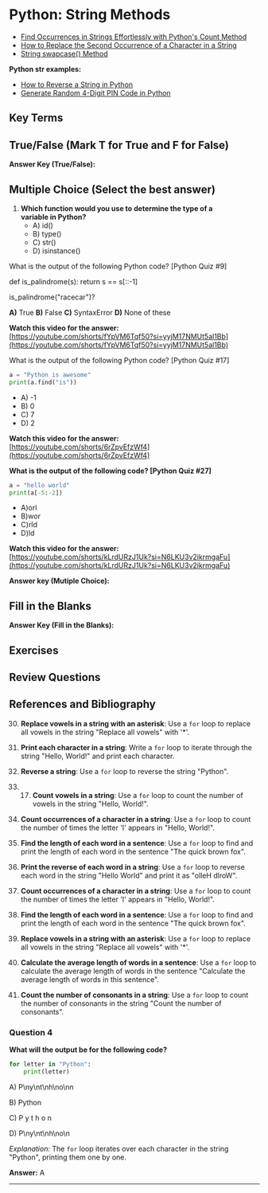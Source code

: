 # Python: String Methods

- [Find Occurrences in Strings Effortlessly with Python's Count Method](https://www.youtube.com/watch?v=jWl8oWwEnzA&list=PLKYRx0Ibk7Vi-CC7ik98qT0VKK0F7ikja&index=75)
- [How to Replace the Second Occurrence of a Character in a String](https://www.youtube.com/watch?v=N7r1L5qpVKw&list=PLKYRx0Ibk7Vi-CC7ik98qT0VKK0F7ikja&index=38)
- [String swapcase() Method](https://www.youtube.com/watch?v=Lj-LxOx3HBI&list=PLKYRx0Ibk7Vi-CC7ik98qT0VKK0F7ikja&index=26)

**Python str examples:**
- [How to Reverse a String in Python](https://www.youtube.com/watch?v=oD9Sfa-9uHU&list=PLKYRx0Ibk7Vi-CC7ik98qT0VKK0F7ikja&index=44)
- [Generate Random 4-Digit PIN Code in Python](https://www.youtube.com/watch?v=93S_k3QIOAw)


## Key Terms

## True/False (Mark T for True and F for False)

**Answer Key (True/False):**

## Multiple Choice (Select the best answer)

1. **Which function would you use to determine the type of a variable in Python?**
   - A) id()
   - B) type()
   - C) str()
   - D) isinstance()

What is the output of the following Python code? [Python Quiz #9]

def is_palindrome(s):
  return s == s[::-1]

is_palindrome("racecar")?

**A)** True
**B)** False
**C)** SyntaxError
**D)** None of these

**Watch this video for the answer:** [https://youtube.com/shorts/fYpVM6Tqf50?si=yyjM17NMUt5al1Bb](https://youtube.com/shorts/fYpVM6Tqf50?si=yyjM17NMUt5al1Bb)
  
What is the output of the following Python code? [Python Quiz #17]
```python
a = "Python is awesome"
print(a.find("is"))
```
- A) -1
- B) 0
- C) 7
- D) 2

**Watch this video for the answer:** [https://youtube.com/shorts/6rZpvEfzWf4](https://youtube.com/shorts/6rZpvEfzWf4)

**What is the output of the following code? [Python Quiz #27]**
```python
a = "hello world"
print(a[-5:-2])
```

- A)orl
- B)wor
- C)rld
- D)ld

**Watch this video for the answer:** [https://youtube.com/shorts/kLrdURzJ1Uk?si=N6LKU3v2ikrmgaFu](https://youtube.com/shorts/kLrdURzJ1Uk?si=N6LKU3v2ikrmgaFu)

**Answer key (Mutiple Choice):**

## Fill in the Blanks

**Answer Key (Fill in the Blanks):**

## Exercises

## Review Questions

## References and Bibliography

30. **Replace vowels in a string with an asterisk**: Use a `for` loop to replace all vowels in the string "Replace all vowels" with '*'.

3. **Print each character in a string**: Write a `for` loop to iterate through the string "Hello, World!" and print each character.
7. **Reverse a string**: Use a `for` loop to reverse the string "Python".
8. 17. **Count vowels in a string**: Use a `for` loop to count the number of vowels in the string "Hello, World!".
25. **Count occurrences of a character in a string**: Use a `for` loop to count the number of times the letter 'l' appears in "Hello, World!".
27. **Find the length of each word in a sentence**: Use a `for` loop to find and print the length of each word in the sentence "The quick brown fox".
9.  **Print the reverse of each word in a string**: Use a `for` loop to reverse each word in the string "Hello World" and print it as "olleH dlroW".
10. **Count occurrences of a character in a string**: Use a `for` loop to count the number of times the letter 'l' appears in "Hello, World!".
11. **Find the length of each word in a sentence**: Use a `for` loop to find and print the length of each word in the sentence "The quick brown fox".
12. **Replace vowels in a string with an asterisk**: Use a `for` loop to replace all vowels in the string "Replace all vowels" with '*'.
13. **Calculate the average length of words in a sentence**: Use a `for` loop to calculate the average length of words in the sentence "Calculate the average length of words in this sentence".
14. **Count the number of consonants in a string**: Use a `for` loop to count the number of consonants in the string "Count the number of consonants".

### Question 4
**What will the output be for the following code?**
```python
for letter in "Python":
    print(letter)
```
A) P\ny\nt\nh\no\nn

B) Python

C) P y t h o n

D) P\ny\nt\nh\no\n

*Explanation:* The `for` loop iterates over each character in the string "Python", printing them one by one.

**Answer:** A

---
